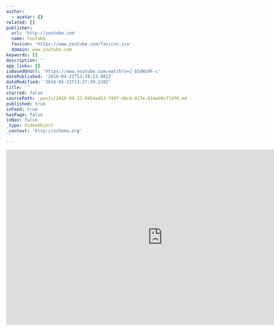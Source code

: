 ```yaml
---
author:
  - avatar: {}
related: []
publisher:
  url: 'http://youtube.com'
  name: YouTube
  favicon: 'https://www.youtube.com/favicon.ico'
  domain: www.youtube.com
keywords: []
description: ''
app_links: []
isBasedOnUrl: 'https://www.youtube.com/watch?v=J_6SdWz9F-c'
datePublished: '2016-04-22T13:29:23.982Z'
dateModified: '2016-04-22T13:27:39.220Z'
title: ''
starred: false
sourcePath: _posts/2016-04-22-8454e453-7407-48c4-817e-814eb0c719f0.md
published: true
inFeed: true
hasPage: false
inNav: false
_type: VideoObject
_context: 'http://schema.org'

---
```

<iframe src="https://cdn.embedly.com/widgets/media.html?src=http%3A%2F%2Fwww.youtube.com%2Fembed%2FJ_6SdWz9F-c&amp;url=https%3A%2F%2Fwww.youtube.com%2Fwatch%3Fv%3DJ_6SdWz9F-c&amp;image=http%3A%2F%2Fi.ytimg.com%2Fvi%2FJ_6SdWz9F-c%2Fhqdefault.jpg&amp;key=b7d04c9b404c499eba89ee7072e1c4f7&amp;type=text%2Fhtml&amp;schema=youtube" width="854" height="480" scrolling="no" frameborder="0" allowfullscreen="" style=""></iframe>